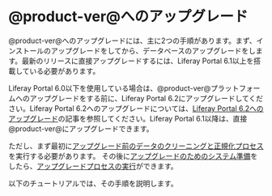 # @product-ver@へのアップグレード[](id=upgrading-to-liferay-71)

@product-ver@へのアップグレードには、主に2つの手順があります。まず、インストールのアップグレードをしてから、データベースのアップグレードをします。最新のリリースに直接アップグレードするには、Liferay Portal 6.1以上を搭載している必要があります。

Liferay Portal 6.0以下を使用している場合は、@product-ver@プラットフォームへのアップグレードをする前に、Liferay Portal 6.2にアップグレードしてください。Liferay Portal 6.2へのアップグレードについては、[Liferay Portal 6.2へのアップグレード](/discover/deployment/-/knowledge_base/6-2/upgrading-liferay)の記事を参照してください。Liferay Portal 6.1以降は、直接@product-ver@にアップグレードできます。

ただし、まず最初に[アップグレード前のデータのクリーニングと正規化プロセス](/discover/deployment/-/knowledge_base/7-1/pre-upgrade-speed-up-the-process)を実行する必要があります。
その後に[アップグレードのためのシステム準備](/discover/deployment/-/knowledge_base/7-1/preparing-an-upgrade-to-liferay-7)をしたら、[アップグレードプロセスの実行](/discover/deployment/-/knowledge_base/7-1/running-the-upgrade-process)ができます。

以下のチュートリアルでは、その手順を説明します。
